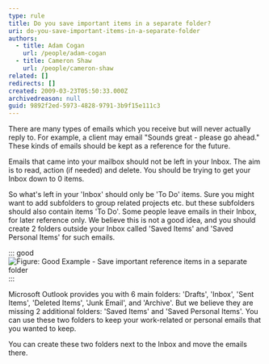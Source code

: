 ```yaml
---
type: rule
title: Do you save important items in a separate folder?
uri: do-you-save-important-items-in-a-separate-folder
authors:
  - title: Adam Cogan
    url: /people/adam-cogan
  - title: Cameron Shaw
    url: /people/cameron-shaw
related: []
redirects: []
created: 2009-03-23T05:50:33.000Z
archivedreason: null
guid: 9892f2ed-5973-4828-9791-3b9f15e111c3
---
```

There are many types of emails which you receive but will never actually reply to. For example, a client may email "Sounds great - please go ahead." These kinds of emails should be kept as a reference for the future.  

<!--endintro-->

Emails that came into your mailbox should not be left in your Inbox. The aim is to read, action (if needed) and delete. You should be trying to get your Inbox down to 0 items.

So what's left in your 'Inbox' should only be 'To Do' items. Sure you might want to add subfolders to group related projects etc. but these subfolders should also contain items 'To Do'. Some people leave emails in their Inbox, for later reference only. We believe this is not a good idea, and you should create 2 folders outside your Inbox called 'Saved Items' and 'Saved Personal Items' for such emails.

::: good
![Figure: Good Example - Save important reference items in a separate folder](SavedMail.gif) 
:::

Microsoft Outlook provides you with 6 main folders: 'Drafts', 'Inbox', 'Sent Items', 'Deleted Items', 'Junk Email', and 'Archive'. But we believe they are missing 2 additional folders: 'Saved Items' and 'Saved Personal Items'. You can use these two folders to keep your work-related or personal emails that you wanted to keep.

You can create these two folders next to the Inbox and move the emails there.